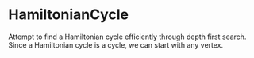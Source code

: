# HamiltonianCycle
Attempt to find a Hamiltonian cycle efficiently through depth first search.
Since a Hamiltonian cycle is a cycle, we can start with any vertex.
